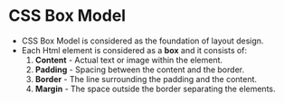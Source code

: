 
# CSS Box Model
- CSS Box Model is considered as the foundation of layout design.
- Each Html element is considered as a **box** and it consists of:
   1. **Content** - Actual text or image within the element.
   2. **Padding** - Spacing between the content and the border.
   3. **Border** - The line surrounding the padding and the content.
   4. **Margin** - The space outside the border separating the elements.
